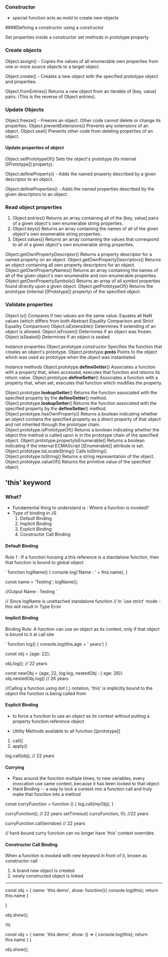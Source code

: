 ### Constructor

- special function acts as mold to create new objects

####Defining a constructor
 using a constructor


 Set properties inside a constructor
 set methods in prototype property

### Create objects

Object.assign()  - Copies the values of all enumerable own properties from one or more source objects to a target object.

Object.create() - Creates a new object with the specified prototype object and properties.

Object.fromEntries()   Returns a new object from an iterable of [key, value] pairs. (This is the reverse of Object.entries).

### Update Objects
Object.freeze() - Freezes an object. Other code cannot delete or change its properties.
Object.preventExtensions()   Prevents any extensions of an object.
Object.seal()    Prevents other code from deleting properties of an object.

  #### Update properties of object
  Object.setPrototypeOf()     Sets the object's prototype (its internal [[Prototype]] property).

  Object.defineProperty() - Adds the named property described by a given descriptor to an object.

  Object.defineProperties() -  Adds the named properties described by the given descriptors to an object.

### Read object properties
1. Object.entries()   Returns an array containing all of the [key, value] pairs of a given object's own enumerable string properties.
2. Object.keys()         Returns an array containing the names of all of the given object's own enumerable string properties.
3. Object.values()   Returns an array containing the values that correspond to all of a given object's own enumerable string properties.

Object.getOwnPropertyDescriptor()    Returns a property descriptor for a named property on an object.
Object.getOwnPropertyDescriptors()   Returns an object containing all own property descriptors for an object.
Object.getOwnPropertyNames()   Returns an array containing the names of all of the given object's own enumerable and non-enumerable properties.
Object.getOwnPropertySymbols()    Returns an array of all symbol properties found directly upon a given object.
Object.getPrototypeOf()    Returns the prototype (internal [[Prototype]] property) of the specified object.

### Validate properties
Object.is()    Compares if two values are the same value. Equates all NaN values (which differs from both Abstract Equality Comparison and Strict Equality Comparison)
Object.isExtensible()     Determines if extending of an object is allowed.
Object.isFrozen()     Determines if an object was frozen.
Object.isSealed()     Determines if an object is sealed.


Instance properties
Object.prototype.constructor     Specifies the function that creates an object's prototype.
Object.prototype.__proto__        Points to the object which was used as prototype when the object was instantiated.

Instance methods
Object.prototype.__defineGetter__()     Associates a function with a property that, when accessed, executes that function and returns its return value.
Object.prototype.__defineSetter__()     Associates a function with a property that, when set, executes that function which modifies the property.

Object.prototype.__lookupGetter__()    Returns the function associated with the specified property by the __defineGetter__() method.
Object.prototype.__lookupSetter__()     Returns the function associated with the specified property by the __defineSetter__() method.
Object.prototype.hasOwnProperty()     Returns a boolean indicating whether an object contains the specified property as a direct property of that object and not inherited through the prototype chain.
Object.prototype.isPrototypeOf()      Returns a boolean indicating whether the object this method is called upon is in the prototype chain of the specified object.
Object.prototype.propertyIsEnumerable()    Returns a boolean indicating if the internal ECMAScript [[Enumerable]] attribute is set.
Object.prototype.toLocaleString()      Calls toString().
Object.prototype.toString()    Returns a string representation of the object.
Object.prototype.valueOf()    Returns the primitive value of the specified object.


## 'this' keyword

### What?
- Fundamental thing to understand is : Where a function is invoked?
- Type of binding in JS
  1. Default Binding
  2. Implicit Binding
  3. Explicit Binding
  4. Constructor Call Binding

#### Default Binding
  Rule 1 : If a function housing a this reference is a standalone function, then that function is bound to global object

  `
  function logName() {
  console.log('Name : ' + this.name);
  }

  const name = 'Testing';
  logName();

  //Output
  Name : Testing
  `

  // Since logName is unattached standalone function
 // In 'use strict' mode - this will result in Type Error

#### Implicit Binding
 Binding Rule: A function can use an object as its context, only if that object is bound to it at call site

 `
 function log() {
    console.log(this.age + ' years')
 }

 const obj = {age: 22};

 obj.log();   // 22 years

 const newObj = {age; 22, log:log, nestedObj : { age: 26}}
 obj.nestedObj.log() // 26 years
 `

//Calling a function using dot (.) notation, 'this' is implicitly bound to the object the function is being called from

#### Explicit Binding

- to force a function to use an object as its context without putting a property function reference object

- Utility Methods available to all function [[prototype]]
1. call()
2. apply()

log.call(obj); // 22 years

#### Currying
- Pass around the function multiple times, to new variables, every invocation use same context, because it has been locked to that object
- Hard Binding
   -- a way to lock a context into a function call and truly make that function into a method

const curryFunction = function () {
  log.call(myObj);
}

curryFunction(); // 22 years
setTimeout( curryFunction, 0);  //22 years

curryFunction.call(window)   // 22 years

// hard-bound curry function can no longer have 'this' context overrides

#### Constructor Call Binding

When a function is invoked with new keyword in front of it, known as constructor call

1. A brand new object is created
2. newly constructed object is linked


-------------------------------------------------------------
const obj = {
  name: 'this demo',
  show: function(){ console.log(this); return this.name }

}

obj.show();

Vs

const obj = {
  name: 'this demo',
  show: () => { console.log(this); return this.name }
}

obj.show();
